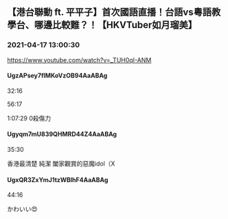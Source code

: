 ## 【港台聯動 ft. 平平子】首次國語直播！台語vs粵語教學台、哪邊比較難？！【HKVTuber如月瑠美】
### 2021-04-17 13:00:30
https://www.youtube.com/watch?v=_TUH0qI-ANM
#### UgzAPsey7flMKoVzOB94AaABAg
32:16

56:17

1:07:29 0殺傷力

#### Ugyqm7mU839QHMRD44Z4AaABAg
35:30

香港最清楚 純潔 闔家觀賞的惡魔idol（X

#### UgxQR3ZxYmJ1tzWBlhF4AaABAg
44:16

かわいい😍


